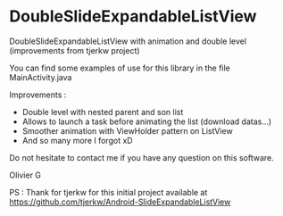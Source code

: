 DoubleSlideExpandableListView
=============================

DoubleSlideExpandableListView with animation and double level (improvements from tjerkw project)


You can find some examples of use for this library in the file MainActivity.java

Improvements :
- Double level with nested parent and son list
- Allows to launch a task before animating the list (download datas...)
- Smoother animation with ViewHolder pattern on ListView
- And so many more I forgot xD


Do not hesitate to contact me if you have any question on this software.


Olivier G


PS : Thank for tjerkw for this initial project available at https://github.com/tjerkw/Android-SlideExpandableListView
